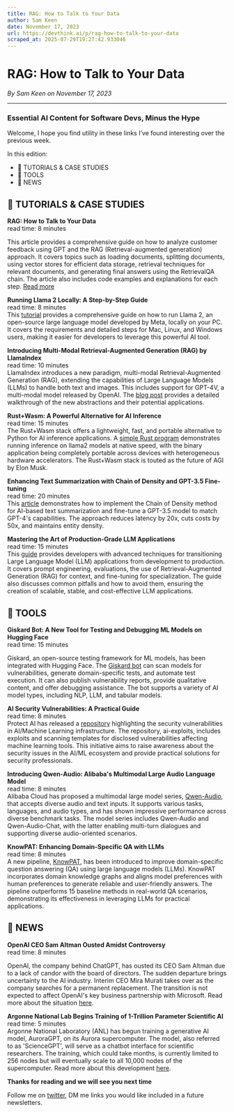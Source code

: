 ```yaml
---
title: RAG: How to Talk to Your Data
author: Sam Keen
date: November 17, 2023
url: https://devthink.ai/p/rag-how-to-talk-to-your-data
scraped_at: 2025-07-29T19:27:42.933046
---
```


# RAG: How to Talk to Your Data

*By Sam Keen on November 17, 2023*

---

### **Essential AI Content for Software Devs,** **Minus the Hype**

Welcome, I hope you find utility in these links I’ve found interesting over the previous week.

In this edition:

- 📖 TUTORIALS & CASE STUDIES
- 🧰 TOOLS
- 📰 NEWS

## 📖 **TUTORIALS & CASE STUDIES**

**RAG: How to Talk to Your Data**  
read time: 8 minutes



This article provides a comprehensive guide on how to analyze customer feedback using GPT and the RAG (Retrieval-augmented generation) approach. It covers topics such as loading documents, splitting documents, using vector stores for efficient data storage, retrieval techniques for relevant documents, and generating final answers using the RetrievalQA chain. The article also includes code examples and explanations for each step. [Read more]("https://towardsdatascience.com/rag-how-to-talk-to-your-data-eaf5469b83b0")

**Running Llama 2 Locally: A Step-by-Step Guide**  
read time: 8 minutes  
This [tutorial]("https://www.xda-developers.com/how-to-run-llama-2-locally-on-your-pc/") provides a comprehensive guide on how to run Llama 2, an open-source large language model developed by Meta, locally on your PC. It covers the requirements and detailed steps for Mac, Linux, and Windows users, making it easier for developers to leverage this powerful AI tool.

**Introducing Multi-Modal Retrieval-Augmented Generation (RAG) by LlamaIndex**  
read time: 10 minutes  
LlamaIndex introduces a new paradigm, multi-modal Retrieval-Augmented Generation (RAG), extending the capabilities of Large Language Models (LLMs) to handle both text and images. This includes support for GPT-4V, a multi-modal model released by OpenAI. The [blog post]("https://blog.llamaindex.ai/multi-modal-rag-621de7525fea") provides a detailed walkthrough of the new abstractions and their potential applications.

**Rust+Wasm: A Powerful Alternative for AI Inference**  
read time: 15 minutes  
The Rust+Wasm stack offers a lightweight, fast, and portable alternative to Python for AI inference applications. A [simple Rust program]("https://www.secondstate.io/articles/fast-llm-inference/") demonstrates running inference on llama2 models at native speed, with the binary application being completely portable across devices with heterogeneous hardware accelerators. The Rust+Wasm stack is touted as the future of AGI by Elon Musk.

**Enhancing Text Summarization with Chain of Density and GPT-3.5 Fine-tuning**  
read time: 20 minutes  
This [article]("https://jxnl.github.io/instructor/blog/2023/11/05/chain-of-density/") demonstrates how to implement the Chain of Density method for AI-based text summarization and fine-tune a GPT-3.5 model to match GPT-4's capabilities. The approach reduces latency by 20x, cuts costs by 50x, and maintains entity density.

**Mastering the Art of Production-Grade LLM Applications**  
read time: 15 minutes  
This [guide]("https://buildingaistuff.com/p/the-developers-guide-to-production") provides developers with advanced techniques for transitioning Large Language Model (LLM) applications from development to production. It covers prompt engineering, evaluations, the use of Retrieval-Augmented Generation (RAG) for context, and fine-tuning for specialization. The guide also discusses common pitfalls and how to avoid them, ensuring the creation of scalable, stable, and cost-effective LLM applications.

##

## 🧰 **TOOLS**

**Giskard Bot: A New Tool for Testing and Debugging ML Models on Hugging Face**  
read time: 15 minutes



Giskard, an open-source testing framework for ML models, has been integrated with Hugging Face. The [Giskard bot]("https://huggingface.co/blog/JMJM/giskard-llm-testing-and-debugging-hf") can scan models for vulnerabilities, generate domain-specific tests, and automate test execution. It can also publish vulnerability reports, provide qualitative content, and offer debugging assistance. The bot supports a variety of AI model types, including NLP, LLM, and tabular models.

**AI Security Vulnerabilities: A Practical Guide**  
read time: 8 minutes  
Protect AI has released a [repository]("https://github.com/protectai/ai-exploits") highlighting the security vulnerabilities in AI/Machine Learning infrastructure. The repository, ai-exploits, includes exploits and scanning templates for disclosed vulnerabilities affecting machine learning tools. This initiative aims to raise awareness about the security issues in the AI/ML ecosystem and provide practical solutions for security professionals.

**Introducing Qwen-Audio: Alibaba's Multimodal Large Audio Language Model**  
read time: 8 minutes  
Alibaba Cloud has proposed a multimodal large model series, [Qwen-Audio]("https://github.com/QwenLM/Qwen-Audio"), that accepts diverse audio and text inputs. It supports various tasks, languages, and audio types, and has shown impressive performance across diverse benchmark tasks. The model series includes Qwen-Audio and Qwen-Audio-Chat, with the latter enabling multi-turn dialogues and supporting diverse audio-oriented scenarios.

**KnowPAT: Enhancing Domain-Specific QA with LLMs**  
read time: 8 minutes  
A new pipeline, [KnowPAT]("https://github.com/zjukg/KnowPAT"), has been introduced to improve domain-specific question answering (QA) using large language models (LLMs). KnowPAT incorporates domain knowledge graphs and aligns model preferences with human preferences to generate reliable and user-friendly answers. The pipeline outperforms 15 baseline methods in real-world QA scenarios, demonstrating its effectiveness in leveraging LLMs for practical applications.

## 📰 **NEWS**

**OpenAI CEO Sam Altman Ousted Amidst Controversy**  
read time: 8 minutes



OpenAI, the company behind ChatGPT, has ousted its CEO Sam Altman due to a lack of candor with the board of directors. The sudden departure brings uncertainty to the AI industry. Interim CEO Mira Murati takes over as the company searches for a permanent replacement. The transition is not expected to affect OpenAI's key business partnership with Microsoft. Read more about the situation [here]("https://www.npr.org/2023/11/17/1213892587/chatgpt-open-ai-ceo-sam-altman-ousted").

**Argonne National Lab Begins Training of 1-Trillion Parameter Scientific AI**  
read time: 5 minutes  
Argonne National Laboratory (ANL) has begun training a generative AI model, AuroraGPT, on its Aurora supercomputer. The model, also referred to as 'ScienceGPT', will serve as a chatbot interface for scientific researchers. The training, which could take months, is currently limited to 256 nodes but will eventually scale to all 10,000 nodes of the supercomputer. Read more about this development [here]("https://www.hpcwire.com/2023/11/13/training-of-1-trillion-parameter-scientific-ai-begins/").

**Thanks for reading and we will see you next time**

Follow me on [twitter]("https://twitter.com/devthinkai"), DM me links you would like included in a future newsletters.
